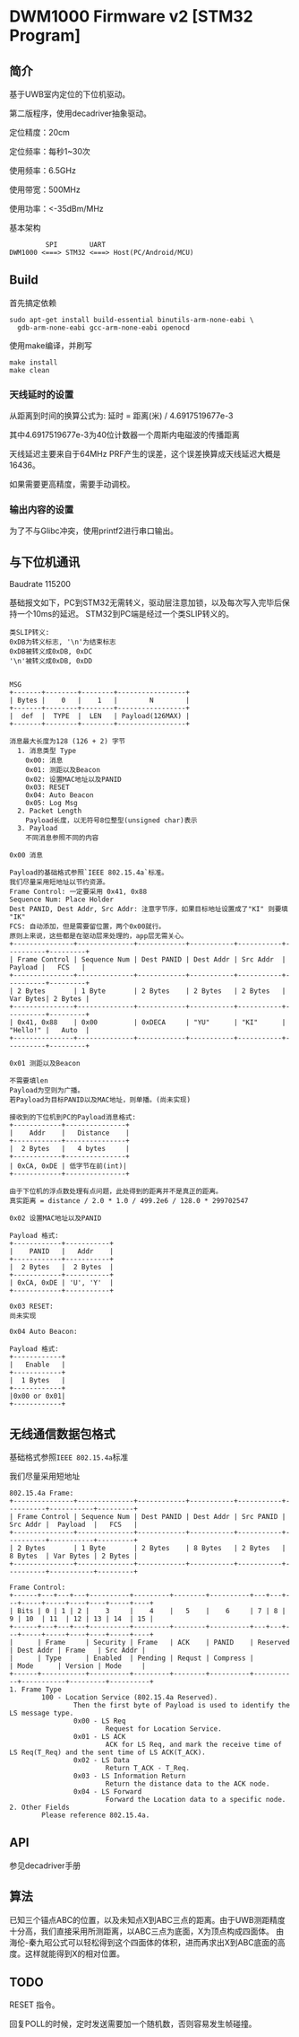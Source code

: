 # DWM1000 Firmware v2 [STM32 Program]

## 简介
基于UWB室内定位的下位机驱动。

第二版程序，使用decadriver抽象驱动。

定位精度：20cm

定位频率：每秒1~30次

使用频率：6.5GHz

使用带宽：500MHz

使用功率：<-35dBm/MHz

基本架构
~~~
         SPI        UART
DWM1000 <===> STM32 <===> Host(PC/Android/MCU)
~~~

## Build
首先搞定依赖

```shell
sudo apt-get install build-essential binutils-arm-none-eabi \
  gdb-arm-none-eabi gcc-arm-none-eabi openocd
```

使用make编译，并刷写

```shell
make install
make clean
```

### 天线延时的设置

从距离到时间的换算公式为:
延时 = 距离(米) / 4.6917519677e-3

其中4.6917519677e-3为40位计数器一个周斯内电磁波的传播距离

天线延迟主要来自于64MHz PRF产生的误差，这个误差换算成天线延迟大概是16436。

如果需要更高精度，需要手动调校。


### 输出内容的设置

为了不与Glibc冲突，使用printf2进行串口输出。

## 与下位机通讯

Baudrate 115200

基础报文如下，PC到STM32无需转义，驱动层注意加锁，以及每次写入完毕后保持一个10ms的延迟。
STM32到PC端是经过一个类SLIP转义的。
~~~
类SLIP转义:
0xDB为转义标志, '\n'为结束标志
0xDB被转义成0xDB, 0xDC
'\n'被转义成0xDB, 0xDD


MSG
+-------+--------+--------+-----------------+
| Bytes |    0   |    1   |        N        |
+-------+--------+--------+-----------------+
|  def  |  TYPE  |  LEN   | Payload(126MAX) |
+-------+--------+--------+-----------------+

消息最大长度为128 (126 + 2) 字节
  1. 消息类型 Type
    0x00: 消息
    0x01: 测距以及Beacon
    0x02: 设置MAC地址以及PANID
    0x03: RESET
    0x04: Auto Beacon
    0x05: Log Msg
  2. Packet Length
    Payload长度，以无符号8位整型(unsigned char)表示
  3. Payload
    不同消息参照不同的内容

0x00 消息

Payload的基础格式参照`IEEE 802.15.4a`标准。
我们尽量采用短地址以节约资源。
Frame Control: 一定要采用 0x41, 0x88
Sequence Num: Place Holder
Dest PANID, Dest Addr, Src Addr: 注意字节序，如果目标地址设置成了"KI" 则要填 "IK"
FCS: 自动添加，但是需要留位置，两个0x00就行。
原则上来说，这些都是在驱动层来处理的，app层无需关心。
+---------------+--------------+------------+-----------+-----------+----------+---------+
| Frame Control | Sequence Num | Dest PANID | Dest Addr | Src Addr  |  Payload |   FCS   |
+---------------+--------------+------------+-----------+-----------+----------+---------+
| 2 Bytes       | 1 Byte       | 2 Bytes    | 2 Bytes   | 2 Bytes   | Var Bytes| 2 Bytes |
+---------------+--------------+------------+-----------+-----------+----------+---------+
| 0x41, 0x88    | 0x00         | 0xDECA     | "YU"      | "KI"      | "Hello!" |   Auto  |
+---------------+--------------+------------+-----------+-----------+----------+---------+

0x01 测距以及Beacon

不需要填len
Payload为空则为广播。
若Payload为目标PANID以及MAC地址，则单播。(尚未实现)

接收到的下位机到PC的Payload消息格式:
+------------+---------------+
|    Addr    |   Distance    |
+------------+---------------+
|  2 Bytes   |   4 bytes     |
+------------+---------------+
| 0xCA, 0xDE | 低字节在前(int)|
+------------+---------------+

由于下位机的浮点数处理有点问题，此处得到的距离并不是真正的距离。
真实距离 = distance / 2.0 * 1.0 / 499.2e6 / 128.0 * 299702547

0x02 设置MAC地址以及PANID

Payload 格式:
+------------+-----------+
|    PANID   |   Addr    |
+------------+-----------+
|  2 Bytes   |  2 Bytes  |
+------------+-----------+
| 0xCA, 0xDE | 'U', 'Y'  |
+------------+-----------+

0x03 RESET:
尚未实现

0x04 Auto Beacon:

Payload 格式:
+------------+
|   Enable   |
+------------+
|  1 Bytes   |
+------------+
|0x00 or 0x01|
+------------+

~~~

## 无线通信数据包格式
基础格式参照`IEEE 802.15.4a`标准

我们尽量采用短地址
~~~
802.15.4a Frame:
+---------------+--------------+------------+-----------+-----------+----------+-----------+---------+
| Frame Control | Sequence Num | Dest PANID | Dest Addr | Src PANID | Src Addr |  Payload  |   FCS   |
+---------------+--------------+------------+-----------+-----------+----------+-----------+---------+
| 2 Bytes       | 1 Byte       | 2 Bytes    | 8 Bytes   | 2 Bytes   | 8 Bytes  | Var Bytes | 2 Bytes |
+---------------+--------------+------------+-----------+-----------+----------+-----------+---------+

Frame Control:
+------+---+---+---+----------+---------+--------+----------+---+---+---+-----+-----+----+----+-----+----+
| Bits | 0 | 1 | 2 |    3     |    4    |   5    |    6     | 7 | 8 | 9 | 10  | 11  | 12 | 13 | 14  | 15 |
+------+---+---+---+----------+---------+--------+----------+---+---+---+-----+-----+----+----+-----+----+
|      | Frame     | Security | Frame   | ACK    | PANID    | Reserved  | Dest Addr | Frame   | Src Addr |
|      | Type      | Enabled  | Pending | Requst | Compress |           | Mode      | Version | Mode     |
+------+-----------+----------+---------+--------+----------+-----------+-----------+---------+----------+
1. Frame Type
        100 - Location Service (802.15.4a Reserved).
                Then the first byte of Payload is used to identify the LS message type.
                0x00 - LS Req
                        Request for Location Service.
                0x01 - LS ACK
                        ACK for LS Req, and mark the receive time of LS Req(T_Req) and the sent time of LS ACK(T_ACK).
                0x02 - LS Data
                        Return T_ACK - T_Req.
                0x03 - LS Information Return
                        Return the distance data to the ACK node.
                0x04 - LS Forward
                        Forward the Location data to a specific node.
2. Other Fields
        Please reference 802.15.4a.
~~~

## API
参见decadriver手册

## 算法
已知三个锚点ABC的位置，以及未知点X到ABC三点的距离。由于UWB测距精度十分高，我们直接采用所测距离，以ABC三点为底面，X为顶点构成四面体。
由海伦-秦九昭公式可以轻松得到这个四面体的体积，进而再求出X到ABC底面的高度。这样就能得到X的相对位置。

## TODO
RESET 指令。

回复POLL的时候，定时发送需要加一个随机数，否则容易发生帧碰撞。
